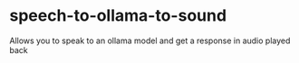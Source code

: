 # speech-to-ollama-to-sound
Allows you to speak to an ollama model and get a response in audio played back
